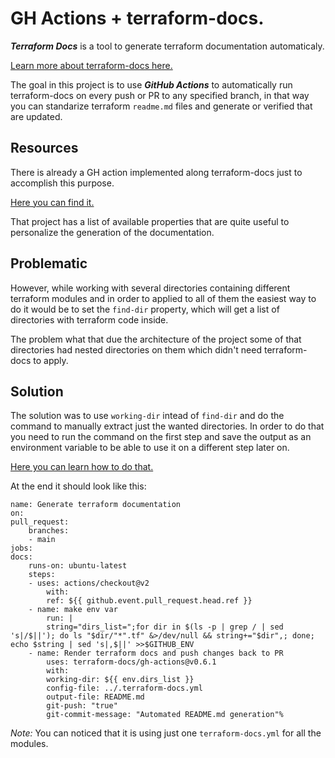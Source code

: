 # GH Actions + terraform-docs.

***Terraform Docs*** is a tool to generate terraform documentation automaticaly.

[Learn more about terraform-docs here.](https://terraform-docs.io/user-guide/introduction/)

The goal in this project is to use ***GitHub Actions*** to automatically run terraform-docs on every push or PR to any specified branch, in that way you can standarize terraform `readme.md` files and generate or verified that are updated.

## Resources

There is already a GH action implemented along terraform-docs just to accomplish this purpose.

[Here you can find it.](https://github.com/terraform-docs/gh-actions)

That project has a list of available properties that are quite useful to personalize the generation of the documentation.

## Problematic

However, while working with several directories containing different terraform modules and in order to applied to all of them the easiest way to do it would be to set the `find-dir` property, which will get a list of directories with terraform code inside.

The problem what that due the architecture of the project some of that directories had nested directories on them which didn't need terraform-docs to apply. 

## Solution

The solution was to use `working-dir` intead of `find-dir` and do the command to manually extract just the wanted directories. In order to do that you need to run the command on the first step and save the output as an environment variable to be able to use it on a different step later on. 

[Here you can learn how to do that.](https://docs.github.com/en/actions/reference/workflow-commands-for-github-actions#environment-files)


At the end it should look like this:

    name: Generate terraform documentation
    on:
    pull_request:
        branches: 
        - main
    jobs:
    docs:
        runs-on: ubuntu-latest
        steps:
        - uses: actions/checkout@v2
            with:
            ref: ${{ github.event.pull_request.head.ref }}
        - name: make env var
            run: |
            string="dirs_list=";for dir in $(ls -p | grep / | sed 's|/$||'); do ls "$dir/"*".tf" &>/dev/null && string+="$dir",; done; echo $string | sed 's|,$||' >>$GITHUB_ENV
        - name: Render terraform docs and push changes back to PR
            uses: terraform-docs/gh-actions@v0.6.1
            with:
            working-dir: ${{ env.dirs_list }}
            config-file: ../.terraform-docs.yml
            output-file: README.md
            git-push: "true"
            git-commit-message: "Automated README.md generation"% 

*Note:* You can noticed that it is using just one `terraform-docs.yml` for all the modules.


